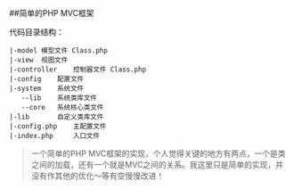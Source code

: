 ##简单的PHP MVC框架

代码目录结构：

    |-model 模型文件 Class.php
    |-view  视图文件
    |-controller    控制器文件 Class.php
    |-config    配置文件
    |-system    系统文件
       --lib    系统类库文件
       --core   系统核心类文件
    |-lib       自定义类库文件
    |-config.php    主配置文件
    |-index.php     入口文件

>一个简单的PHP MVC框架的实现，个人觉得关键的地方有两点，一个是类之间的加载，还有一个就是MVC之间的关系。我这里只是简单的实现，并没有作其他的优化～等有空慢慢改进！

